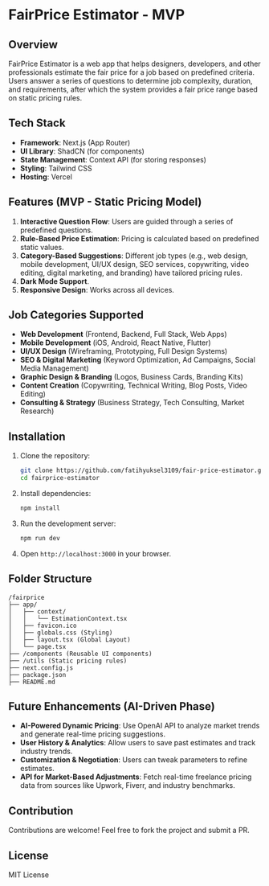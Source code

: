 # FairPrice Estimator - MVP

## Overview
FairPrice Estimator is a web app that helps designers, developers, and other professionals estimate the fair price for a job based on predefined criteria. Users answer a series of questions to determine job complexity, duration, and requirements, after which the system provides a fair price range based on static pricing rules.

## Tech Stack
- **Framework**: Next.js (App Router)
- **UI Library**: ShadCN (for components)
- **State Management**: Context API (for storing responses)
- **Styling**: Tailwind CSS
- **Hosting**: Vercel

## Features (MVP - Static Pricing Model)
1. **Interactive Question Flow**: Users are guided through a series of predefined questions.
2. **Rule-Based Price Estimation**: Pricing is calculated based on predefined static values.
3. **Category-Based Suggestions**: Different job types (e.g., web design, mobile development, UI/UX design, SEO services, copywriting, video editing, digital marketing, and branding) have tailored pricing rules.
4. **Dark Mode Support**.
5. **Responsive Design**: Works across all devices.

## Job Categories Supported
- **Web Development** (Frontend, Backend, Full Stack, Web Apps)
- **Mobile Development** (iOS, Android, React Native, Flutter)
- **UI/UX Design** (Wireframing, Prototyping, Full Design Systems)
- **SEO & Digital Marketing** (Keyword Optimization, Ad Campaigns, Social Media Management)
- **Graphic Design & Branding** (Logos, Business Cards, Branding Kits)
- **Content Creation** (Copywriting, Technical Writing, Blog Posts, Video Editing)
- **Consulting & Strategy** (Business Strategy, Tech Consulting, Market Research)

## Installation
1. Clone the repository:
   ```bash
   git clone https://github.com/fatihyuksel3109/fair-price-estimator.git
   cd fairprice-estimator
   ```
2. Install dependencies:
   ```bash
   npm install
   ```
3. Run the development server:
   ```bash
   npm run dev
   ```
4. Open `http://localhost:3000` in your browser.

## Folder Structure
```
/fairprice
├── app/
│   ├── context/
│   │   └── EstimationContext.tsx
│   ├── favicon.ico
│   ├── globals.css (Styling)
│   ├── layout.tsx (Global Layout)
│   └── page.tsx
├── /components (Reusable UI components)
├── /utils (Static pricing rules)
├── next.config.js
├── package.json
├── README.md
```

## Future Enhancements (AI-Driven Phase)
- **AI-Powered Dynamic Pricing**: Use OpenAI API to analyze market trends and generate real-time pricing suggestions.
- **User History & Analytics**: Allow users to save past estimates and track industry trends.
- **Customization & Negotiation**: Users can tweak parameters to refine estimates.
- **API for Market-Based Adjustments**: Fetch real-time freelance pricing data from sources like Upwork, Fiverr, and industry benchmarks.

## Contribution
Contributions are welcome! Feel free to fork the project and submit a PR.

## License
MIT License
